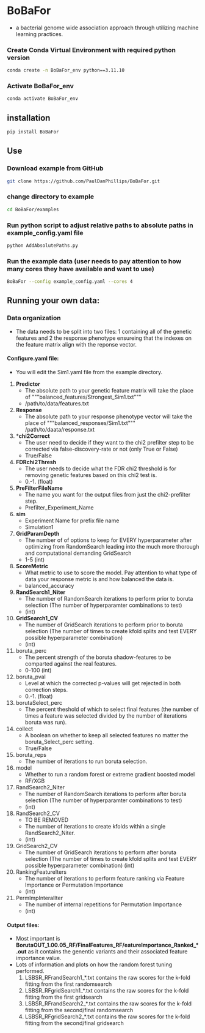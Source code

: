 # BoBaFor
* a bacterial genome wide association approach through utilizing machine learning practices.
### Create Conda Virtual Environment with required python version
```bash
conda create -n BoBaFor_env python==3.11.10
```
### Activate BoBaFor_env
```bash
conda activate BoBaFor_env
```
## installation
```bash
pip install BoBaFor
```
## Use
### Download example from GitHub
```bash
git clone https://github.com/PaulDanPhillips/BoBaFor.git
```
### **c**hange **d**irectory to example
```bash
cd BoBaFor/examples
```
### Run python script to adjust relative paths to absolute paths in example_config.yaml file
```bash
python AddAbsolutePaths.py
```
### Run the example data (user needs to pay attention to how many cores they have available and want to use)
```bash
BoBaFor --config example_config.yaml --cores 4
```
## Running your own data:
### Data organization
* The data needs to be split into two files: 1 containing all of the genetic features and 2 the response phenotype ensureing that the indexes on the feature matrix align with the reponse vector.
#### Configure.yaml file:

* You will edit the Sim1.yaml file from the example directory.
1. **Predictor**
    * The absolute path to your genetic feature matrix will take the place of """balanced_features/Strongest_Sim1.txt"""
    * /path/to/data/features.txt
2. **Response**
    * The absolute path to your response phenotype vector will take the place of """balanced_responses/Sim1.txt"""
    /path/to/daata/response.txt
3. ***chi2Correct**
    * The user need to decide if they want to the chi2 prefilter step to be corrected via false-discovery-rate or not (only True or False)
    * True/False
4. **FDRchi2Thresh**
    * The user needs to decide what the FDR chi2 threshold is for removing genetic features based on this chi2 test is. 
    * 0.-1. (float)
5. **PreFilterFileName**
    * The name you want for the output files from just the chi2-prefilter step.
    * Prefilter_Experiment_Name
6. **sim**
    * Experiment Name for prefix file name 
    * Simulation1
7. **GridParamDepth**
    * The number of of options to keep for EVERY hyperparameter after optimizing from RandomSearch leading into the much more thorough and computational demanding GridSearch
    * 1-5 (int)
8. **ScoreMetric**
    * What metric to use to score the model. Pay attention to what type of data your response metric is and how balanced the data is.
    * balanced_accuracy
9. **RandSearch1_Niter**
    * The number of RandomSearch iterations to perform prior to boruta selection (The number of hyperparamter combinations to test)
    * (int)
10. **GridSearch1_CV**
    * The number of GridSearch iterations to perform prior to boruta selection (The number of times to create kfold splits and test EVERY possible hyperparameter combination)
    * (int)
11. boruta_perc
    * The percent strength of the boruta shadow-features to be comparted against the real features.
    * 0-100 (int)
12. boruta_pval
    * Level at which the corrected p-values will get rejected in both correction steps.
    * 0.-1. (float)
13. borutaSelect_perc
    * The percent theshold of which to select final features (the number of times a feature was selected divided by the number of iterations boruta was run).
14. collect
    * A boolean on whether to keep all selected features no matter the boruta_Select_perc setting.
    * True/False 
15. boruta_reps
    * The number of iterations to run boruta selection.
16. model
    * Whether to run a random forest or extreme gradient boosted model
    * RF/XGB
17. RandSearch2_Niter
    * The number of RandomSearch iterations to perform after boruta selection (The number of hyperparamter combinations to test)
    * (int)
18. RandSearch2_CV
    * TO BE REMOVED
    * The number of iterations to create kfolds within a single RandSearch2_Niter.
    * (int)
19. GridSearch2_CV
    * The number of GridSearch iterations to perform after boruta selection (The number of times to create kfold splits and test EVERY possible hyperparameter combination)
    (int)
20. RankingFeatureIters
    * The number of iterations to perform feature ranking via Feature Importance or Permutation Importance
    * (int)
21. PermImpInteralIter
    * The number of internal repetitions for Permutation Importance
    * (int)

#### Output files:
* Most important is **BorutaOUT_1.00.05_RF/FinalFeatures_RF/eatureImportance_Ranked_*.out** as it contains the genentic variants and their associated feature importance value.
* Lots of information and plots on how the random forest tuning performed.
    1. LSBSR_RFrandSearch1_*.txt contains the raw scores for the k-fold fitting from the first randomsearch
    2. LSBSR_RFgridSearch1_*.txt contains the raw scores for the k-fold fitting from the first gridsearch
    3. LSBSR_RFrandSearch2_*.txt contains the raw scores for the k-fold fitting from the second/final randomsearch
    4. LSBSR_RFgridSearch2_*.txt contains the raw scores for the k-fold fitting from the second/final gridsearch